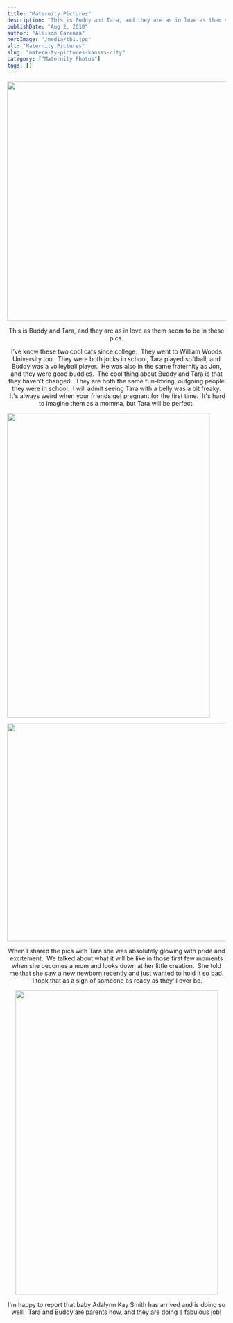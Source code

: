 ```yaml
---
title: "Maternity Pictures"
description: "This is Buddy and Tara, and they are as in love as them seem to be in these pics. I&apos;ve "
publishDate: "Aug 2, 2010"
author: "Allison Carenza"
heroImage: "/media/tb1.jpg"
alt: "Maternity Pictures"
slug: "maternity-pictures-kansas-city"
category: ["Maternity Photos"]
tags: []
---
```


<p><a rel="attachment wp-att-1169" href="http://www.allisoncarenza.com/archives/1168/tb1"><img class="aligncenter size-full wp-image-1169" title="tb1" src="http:/media/tb1.jpg" alt="" width="750" height="550" srcset="/media/tb1.jpg 750w, /media/tb1-300x220.jpg 300w" sizes="(max-width: 750px) 100vw, 750px" /></a></p>
<p style="text-align: center;">This is Buddy and Tara, and they are as in love as them seem to be in these pics.</p>
<p style="text-align: center;">I&apos;ve know these two cool cats since college.  They went to William Woods University too.  They were both jocks in school, Tara played softball, and Buddy was a volleyball player.  He was also in the same fraternity as Jon, and they were good buddies.  The cool thing about Buddy and Tara is that they haven&apos;t changed.  They are both the same fun-loving, outgoing people they were in school.  I will admit seeing Tara with a belly was a bit freaky.  It&apos;s always weird when your friends get pregnant for the first time.  It&apos;s hard to imagine them as a momma, but Tara will be perfect.</p>
<p><a rel="attachment wp-att-1171" href="http://www.allisoncarenza.com/archives/1168/tb3"><img class="aligncenter size-full wp-image-1171" title="tb3" src="http:/media/tb3.jpg" alt="" width="467" height="700" srcset="/media/tb3.jpg 467w, /media/tb3-200x300.jpg 200w" sizes="(max-width: 467px) 100vw, 467px" /></a></p>
<p><a rel="attachment wp-att-1170" href="http://www.allisoncarenza.com/archives/1168/tb2"><img class="aligncenter size-full wp-image-1170" title="tb2" src="http:/media/tb2.jpg" alt="" width="751" height="500" srcset="/media/tb2.jpg 751w, /media/tb2-300x200.jpg 300w" sizes="(max-width: 751px) 100vw, 751px" /></a></p>
<p style="text-align: center;">When I shared the pics with Tara she was absolutely glowing with pride and excitement.  We talked about what it will be like in those first few moments when she becomes a mom and looks down at her little creation.  She told me that she saw a new newborn recently and just wanted to hold it so bad.  I took that as a sign of someone as ready as they&apos;ll ever be.</p>
<p style="text-align: center;"><a rel="attachment wp-att-1172" href="http://www.allisoncarenza.com/archives/1168/tb4"><img class="aligncenter size-full wp-image-1172" title="tb4" src="http:/media/tb4.jpg" alt="" width="467" height="700" srcset="/media/tb4.jpg 467w, /media/tb4-200x300.jpg 200w" sizes="(max-width: 467px) 100vw, 467px" /></a></p>
<p style="text-align: center;">I&apos;m happy to report that baby Adalynn Kay Smith has arrived and is doing so well!  Tara and Buddy are parents now, and they are doing a fabulous job!</p>
